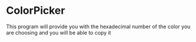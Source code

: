 # ColorPicker
This program will provide you with the hexadecimal number of the color you are choosing and you will be able to copy it
